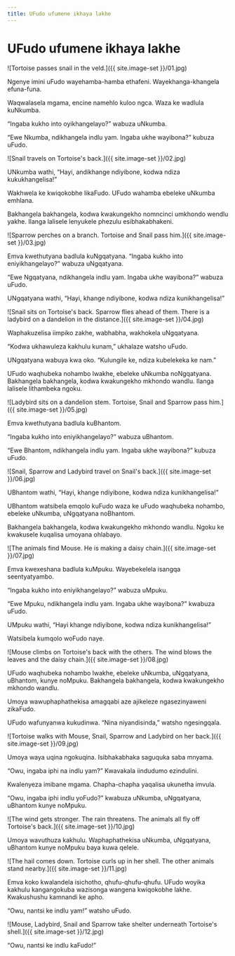 ```yaml
---
title: UFudo ufumene ikhaya lakhe
---
```


# UFudo ufumene ikhaya lakhe

![Tortoise passes snail in the veld.]({{ site.image-set }}/01.jpg)

Ngenye imini uFudo wayehamba-hamba ethafeni. Wayekhanga-khangela efuna-funa.

Waqwalasela mgama, encine namehlo kuloo ngca. Waza ke wadlula kuNkumba.

“Ingaba kukho into oyikhangelayo?” wabuza uNkumba.

“Ewe Nkumba, ndikhangela indlu yam. Ingaba ukhe wayibona?” kubuza uFudo.

![Snail travels on Tortoise's back.]({{ site.image-set }}/02.jpg)

UNkumba wathi, “Hayi, andikhange ndiyibone, kodwa ndiza kukukhangelisa!”

Wakhwela ke kwiqokobhe likaFudo. UFudo wahamba ebeleke uNkumba emhlana.

Bakhangela bakhangela, kodwa kwakungekho nomncinci umkhondo wendlu yakhe. Ilanga lalisele lenyukele phezulu esibhakabhakeni.

![Sparrow perches on a branch. Tortoise and Snail pass him.]({{ site.image-set }}/03.jpg)

Emva kwethutyana badlula kuNgqatyana. “Ingaba kukho into eniyikhangelayo?” wabuza uNgqatyana.

“Ewe Ngqatyana, ndikhangela indlu yam. Ingaba ukhe wayibona?” wabuza uFudo.

UNgqatyana wathi, “Hayi, khange ndiyibone, kodwa ndiza kunikhangelisa!”

![Snail sits on Tortoise's back. Sparrow flies ahead of them. There is a ladybird on a dandelion in the distance.]({{ site.image-set }}/04.jpg)

Waphakuzelisa iimpiko zakhe, wabhabha, wakhokela uNgqatyana.

“Kodwa ukhawuleza kakhulu kunam,” ukhalaze watsho uFudo.

UNgqatyana wabuya kwa oko. “Kulungile ke, ndiza kubelekeka ke nam.”

UFudo waqhubeka nohambo lwakhe, ebeleke uNkumba noNgqatyana. Bakhangela bakhangela, kodwa kwakungekho mkhondo wandlu. Ilanga lalisele lithambeka ngoku.

![Ladybird sits on a dandelion stem. Tortoise, Snail and Sparrow pass him.]({{ site.image-set }}/05.jpg)

Emva kwethutyana badlula kuBhantom. 

“Ingaba kukho into eniyikhangelayo?” wabuza uBhantom.

“Ewe Bhantom, ndikhangela indlu yam. Ingaba ukhe wayibona?” kubuza uFudo.

![Snail, Sparrow and Ladybird travel on Snail's back.]({{ site.image-set }}/06.jpg)

UBhantom wathi, “Hayi, khange ndiyibone, kodwa ndiza kunikhangelisa!”

UBhantom watsibela emqolo kuFudo waza ke uFudo waqhubeka nohambo, ebeleke uNkumba, uNgqatyana noBhantom.

Bakhangela bakhangela, kodwa kwakungekho mkhondo wandlu. Ngoku ke kwakusele kuqalisa umoyana ohlabayo.

![The animals find Mouse. He is making a daisy chain.]({{ site.image-set }}/07.jpg)

Emva kwexeshana badlula kuMpuku. Wayebekelela isangqa seentyatyambo.

“Ingaba kukho into eniyikhangelayo?” wabuza uMpuku.

“Ewe Mpuku, ndikhangela indlu yam. Ingaba ukhe wayibona?” kwabuza uFudo.

UMpuku wathi, “Hayi khange ndiyibone, kodwa ndiza kunikhangelisa!”

Watsibela kumqolo woFudo naye.

![Mouse climbs on Tortoise's back with the others. The wind blows the leaves and the daisy chain.]({{ site.image-set }}/08.jpg)

UFudo waqhubeka nohambo lwakhe, ebeleke uNkumba, uNgqatyana, uBhantom, kunye noMpuku. Bakhangela bakhangela, kodwa kwakungekho mkhondo wandlu.

Umoya wawuphaphathekisa amagqabi aze ajikeleze ngasezinyaweni zikaFudo.

UFudo wafunyanwa kukudinwa. “Nina niyandisinda,” watsho ngesingqala.

![Tortoise walks with Mouse, Snail, Sparrow and Ladybird on her back.]({{ site.image-set }}/09.jpg)

Umoya waya uqina ngokuqina. Isibhakabhaka saguquka saba mnyama.

“Owu, ingaba iphi na indlu yam?” Kwavakala iindudumo ezindulini.

Kwalenyeza imibane mgama. Chapha-chapha yaqalisa ukunetha imvula.

“Owu, ingaba iphi indlu yoFudo?” kwabuza uNkumba, uNgqatyana, uBhantom kunye noMpuku.

![The wind gets stronger. The rain threatens. The animals all fly off Tortoise's back.]({{ site.image-set }}/10.jpg)

Umoya wavuthuza kakhulu. Waphaphathekisa uNkumba, uNgqatyana, uBhantom kunye noMpuku baya kuwa qelele.

![The hail comes down. Tortoise curls up in her shell. The other animals stand nearby.]({{ site.image-set }}/11.jpg)

Emva koko kwalandela isichotho, qhufu-qhufu-qhufu. UFudo woyika kakhulu kangangokuba wazisonga wangena kwiqokobhe lakhe. Kwakushushu kamnandi ke apho.

“Owu, nantsi ke indlu yam!” watsho uFudo.

![Mouse, Ladybird, Snail and Sparrow take shelter underneath Tortoise's shell.]({{ site.image-set }}/12.jpg)

“Owu, nantsi ke indlu kaFudo!”
